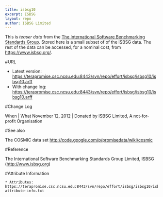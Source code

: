 ```yaml
---
title: isbsg10
excerpt: ISBSG
layout: repo
author: ISBSG Limited
---
```



This is _teaser data_ from the [The International Software Benchmarking Standards Group](https://www.isbsg.org/). Stored here is a small subset of of
the ISBSG data. The rest of the data can be accessed, for a nominal
cost, from  https://www.isbsg.org/.

#URL

  * Latest version: https://terapromise.csc.ncsu.edu:8443/svn/repo/effort/isbsg/isbsg10/isbsg10.arff
  * With change log: https://terapromise.csc.ncsu.edu:8443/svn/repo/effort/isbsg/isbsg10/isbsg10.arff

#Change Log

When | What
November 12, 2012 | Donated by ISBSG Limited, A not-for-profit Organisation

#See also

The COSMIC data set http://code.google.com/p/promisedata/wiki/cosmic

#Reference

 The International Software Benchmarking Standards Group Limited, ISBSG (http://www.isbsg.org)
 
#Attribute Information

	* Attributes: https://terapromise.csc.ncsu.edu:8443/svn/repo/effort/isbsg/isbsg10/isbsg-attribute-info.txt